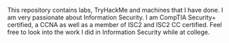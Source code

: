 This repository contains labs, TryHackMe and machines that I have done. I am very passionate about Information Security. I am CompTIA Security+ certified, a CCNA as well as a member of ISC2 and ISC2 CC certified. Feel free to look into the work I did in Information Security while at college.
